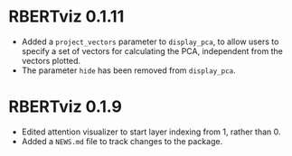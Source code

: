 # RBERTviz 0.1.11

* Added a `project_vectors` parameter to `display_pca`, to allow users to
specify a set of vectors for calculating the PCA, independent from the vectors
plotted. 
* The parameter `hide` has been removed from `display_pca`.

# RBERTviz 0.1.9

* Edited attention visualizer to start layer indexing from 1, rather than 0.
* Added a `NEWS.md` file to track changes to the package.
